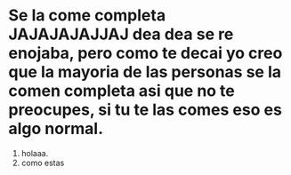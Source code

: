 # Se la come completa JAJAJAJAJJAJ dea dea se re enojaba, pero como te decai yo creo que la mayoria de las personas se la comen completa asi que no te preocupes, si tu te las comes eso es algo normal. 

1. holaaa.
2. como estas